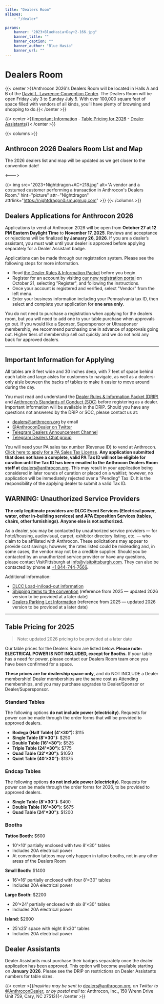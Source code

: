 ```yaml
---
title: "Dealers Room"
aliases:
    - "/dealer"

params:
    banner: "2023+BlueHasia+Day+2-166.jpg"
    banner_title: ""
    banner_caption: ""
    banner_author: "Blue Hasia"
    banner_url: ""
---
```


# Dealers Room

{{< center >}}Anthrocon 2026's Dealers Room will be located in Halls A and B of the [David L. Lawrence Convention Center](http://www.pittsburghcc.com/). The Dealers Room will be open Friday July 3 to Sunday July 5. With over 100,000 square feet of space filled with vendors of all kinds, you’ll have plenty of browsing and shopping to do.{{< /center >}}

{{< center >}}[Important Information](#important-information-for-applying) - [Table Pricing for 2026](#table-pricing-for-2026) - [Dealer Assistants](#dealer-assistants){{< /center >}}

{{< columns >}}

## Anthrocon 2026 Dealers Room List and Map

The 2026 dealers list and map will be updated as we get closer to the convention date!

<--->

{{< img src="2023+Nightdragon+AC+218.jpg" alt="A vendor and a costumed customer performing a transaction in Anthrocon's Dealers Room." hint="picture" attr="Nightdragon" attrlink="https://nightdragon0.smugmug.com" >}}
{{< /columns >}}

## Dealers Applications for Anthrocon 2026

Applications to vend at Anthrocon 2026 will be open from **October 27 at 12 PM Eastern Daylight Time** to **November 17, 2025**. Reviews and acceptance or rejections will be finalized **by January 26, 2026**. If you are a dealer’s assistant, you must wait until your dealer is approved before applying separately for a Dealer Assistant badge.

Applications can be made through our registration system. Please see the following steps for more information.

- Read [the Dealer Rules & Information Packet](/drip/) before you begin.
- Register for an account by visiting [our new registration portal](/registration/) on October 21, selecting "Register", and following the instructions.
- Once your account is registered and verified, select "Vendor" from the left menu.
- Enter your business information including your Pennsylvania tax ID, then select and complete your application for **one area only**.

You do not need to purchase a registration when applying for the dealers room, but you will need to add one to your table purchase when approvals go out. If you would like a Sponsor, Supersponsor or Ultrasponsor membership, we recommend purchasing one in advance of approvals going out. Higher tiers of membership sell out quickly and we do not hold any back for approved dealers.

***

## Important Information for Applying

All tables are 8 feet wide and 30 inches deep, with 7 feet of space behind each table and large aisles for customers to navigate, as well as a dealers-only aisle between the backs of tables to make it easier to move around during the day.

You must read and understand the [Dealer Rules & Information Packet (DRIP)](/drip/) and [Anthrocon’s Standards of Conduct (SOC)](/standards-of-conduct/) before registering as a dealer. Important information will be available in the DRIP. Should you have any questions not answered by the DRIP or SOC, please contact us at:

- <dealers@anthrocon.org> by email
- [@AnthroconDealer on Twitter](https://twitter.com/anthrocondealer)
- [Telegram Dealers Announcement Channel](https://t.me/anthrocondealersannounce)
- [Telegram Dealers Chat group](https://t.me/+Ut8XsuB-6oBS4fVz)

You will need your PA sales tax number (Revenue ID) to vend at Anthrocon. [Click here to apply for a PA Sales Tax License](https://mypath.pa.gov/_/). **Any application submitted that does not have a complete, valid PA Tax ID will not be eligible for curation until the Tax ID has been emailed to the Anthrocon Dealers Room staff at** <dealers@anthrocon.org>**.** This may result in your application being considered in later rounds of curation or placed on a waitlist; however, no application will be immediately rejected over a "Pending" Tax ID. It is the responsibility of the applying dealer to submit a valid Tax ID.

## WARNING: Unauthorized Service Providers

**The only legitimate providers are DLCC Event Services (Electrical power, water, other in-building services) and APA Exposition Services (tables, chairs, other furnishings). Anyone else is not authorized.**

As a dealer, you may be contacted by unauthorized service providers — for hotel/housing, audiovisual, carpet, exhibitor directory listing, etc. — who claim to be affiliated with Anthrocon. These solicitations may appear to provide cost savings; however, the rates listed could be misleading and, in some cases, the vendor may not be a credible supplier. Should you be contacted by an unauthorized service provider or have any questions, please contact VisitPittsburgh at <info@visitpittsburgh.com>. They can also be contacted by phone at [+1 844-744-7666](tel:+1-844-744-7666).

Additional information:

- [DLCC Load-in/load-out information](/dealers-loading-instructions/)
- [Shipping items to the convention](/dlcc-shipping-guide/) (reference from 2025 — updated 2026 version to be provided at a later date)
- [Dealers Parking Lot Information](/dealers-parking/) (reference from 2025 — updated 2026 version to be provided at a later date)

***

## Table Pricing for 2025

> Note: updated 2026 pricing to be provided at a later date

Our table prices for the Dealers Room are listed below. **Please note: ELECTRICAL POWER IS NOT INCLUDED, except for Booths.** If your table has a need for power, please contact our Dealers Room team once you have been confirmed for a space.

**These prices are for dealership space only**, and do NOT INCLUDE a Dealer membership! Dealer memberships are the same cost as Attending memberships, and you may purchase upgrades to Dealer/Sponsor or Dealer/Supersponsor.

### Standard Tables

The following options **do not include power (electricity)**. Requests for power can be made through the order forms that will be provided to approved dealers.

- **Bodega (Half Table) (4’×30”):** $115
- **Single Table (8'×30"):** $250
- **Double Table (16'×30"):** $525
- **Triple Table (24'×30"):** $775
- **Quad Table (32'×30"):** $1050
- **Quint Table (40’×30”):** $1375

### Endcap Tables

The following options **do not include power (electricity)**. Requests for power can be made through the order forms for 2026, to be provided to approved dealers.

- **Single Table (8'×30"):** $400
- **Double Table (16'×30"):** $675
- **Quad Table (24'×30"):** $1200

### Booths

**Tattoo Booth:** $600

- 10’×10’ partially enclosed with two 8’×30" tables
- Includes 20A electrical power
- At convention tattoos may only happen in tattoo booths, not in any other areas of the Dealers Room

**Small Booth:** $1400

- 16’×16’ partially enclosed with four 8’×30" tables
- Includes 20A electrical power

**Large Booth:** $2200

- 20’×24’ partially enclosed with six 8’×30" tables
- Includes 20A electrical power

**Island:** $2600

- 25’x25’ space with eight 8’x30” tables
- Includes 20A electrical power

## Dealer Assistants

Dealer Assistants must purchase their badges separately once the dealer application has been approved. This option will become available starting on **January 2026**. Please see the DRIP on restrictions on Dealer Assistants numbers for table sizes.

{{< center >}}*Inquiries may be sent to* <dealers@anthrocon.org>*, on Twitter to* [@AnthroconDealer](https://twitter.com/AnthroconDealer)*, or by postal mail to:* Anthrocon, Inc., 150 Wrenn Drive Unit 759, Cary, NC 27512{{< /center >}}
